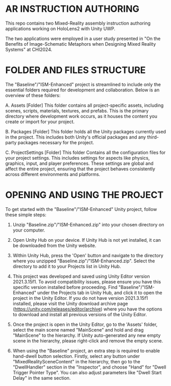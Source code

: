 # AR INSTRUCTION AUTHORING

This repo contains two Mixed-Reality assembly instruction authoring applications working on HoloLens2 with Unity UWP.

The two applications were employed in a user study presented in "On the Benefits of Image-Schematic Metaphors when Designing Mixed Reality Systems" at CHI2024.

# FOLDER AND FILES STRUCTURE

The "Baseline"/"ISM-Enhanced" project is streamlined to include only the essential folders required for development and collaboration. Below is an overview of these folders:

A. Assets [Folder]
This folder contains all project-specific assets, including scenes, scripts, materials, textures, and prefabs. This is the primary directory where development work occurs, as it houses the content you create or import for your project.

B. Packages [Folder]
This folder holds all the Unity packages currently used in the project. This includes both Unity's official packages and any third-party packages necessary for the project.

C. ProjectSettings [Folder]
This folder Contains all the configuration files for your project settings. This includes settings for aspects like physics, graphics, input, and player preferences. These settings are global and affect the entire project, ensuring that the project behaves consistently across different environments and platforms.

# OPENING AND USING THE PROJECT

To get started with the "Baseline"/"ISM-Enhanced" Unity project, follow these simple steps:

1. Unzip "Baseline.zip"/"ISM-Enhanced.zip" into your chosen directory on your computer.

2. Open Unity Hub on your device. If Unity Hub is not yet installed, it can be downloaded from the Unity website.

3. Within Unity Hub, press the 'Open' button and navigate to the directory where you unzipped "Baseline.zip"/"ISM-Enhanced.zip". Select the directory to add it to your Projects list in Unity Hub.

4. This project was developed and saved using Unity Editor version 2021.3.15f1. To avoid compatibility issues, please ensure you have this specific version installed before proceeding. Find "Baseline"/"ISM-Enhanced" under the Projects tab in Unity Hub, and click it to open the project in the Unity Editor. If you do not have version 2021.3.15f1 installed, please visit the Unity download archive page (https://unity.com/releases/editor/archive) where you have the options to download and install all previous versions of the Unity Editor.

5. Once the project is open in the Unity Editor, go to the 'Assets' folder, select the main scene named "MainScene" and hold and drag "MainScene" to the hierarchy. If Unity auto-generated any new empty scene in the hierarchy, please right-click and remove the empty scene.

6. When using the "Baseline" project, an extra step is required to enable hand-dwell button selection. Firstly, select any button under "MixedRealitySceneContent" in the hierarchy, then go to the "DwellHandler" section in the "Inspector", and choose "Hand" for "Dwell Trigger Pointer Type". You can also adjust parameters like "Dwell Start Delay" in the same section.
